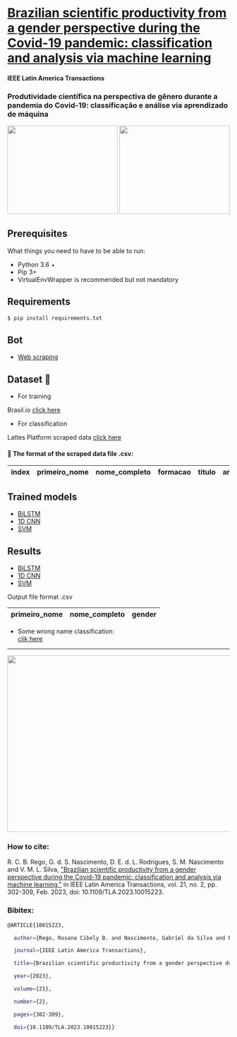 # [Brazilian scientific productivity from a gender perspective during the Covid-19 pandemic: classification and analysis via machine learning](https://ieeexplore.ieee.org/document/10015223/)

#### IEEE Latin America Transactions
### Produtividade científica na perspectiva de gênero durante a pandemia do Covid-19: classificação e análise via aprendizado de máquina

<div>
  <img src="https://github.com/TheGabrielSN/Gender-Classification-in-Academic-Papers/blob/main/figures/image3.png" width="250" height="200">
  <img src="https://github.com/TheGabrielSN/Gender-Classification-in-Academic-Papers/blob/main/figures/image4.png" width="250" height="200">
</div>

## Prerequisites

What things you need to have to be able to run:

  * Python 3.6 +
  * Pip 3+
  * VirtualEnvWrapper is recommended but not mandatory

## Requirements 

```bash
$ pip install requirements.txt
```
## Bot 
  * [Web scraping](https://github.com/TheGabrielSN/gender-classification-scientific-productivity/tree/main/web-scraping-from-lattes)

## Dataset 🎲
  * For training 
  
   Brasil.io [click here](https://data.brasil.io/dataset/genero-nomes/nomes.csv.gz)

  * For classification
  
   Lattes Platform scraped data [click here](https://github.com/TheGabrielSN/Gender-Classification-in-Academic-Papers/blob/main/web-scraping-from-lattes/dataLattes.csv)
#### 📄 The format of the  scraped data file .csv: 
  | index |	primeiro_nome | nome_completo  | formacao | titulo | ano |
  |---- |---- |----- | ----- | ------ | ------ |


## Trained models
  * [BiLSTM](https://github.com/TheGabrielSN/gender-classification-scientific-productivity/tree/main/machine-learning-models/deep-learning-models/BiLSTM/Model)
  * [1D CNN](https://github.com/TheGabrielSN/gender-classification-scientific-productivity/tree/main/machine-learning-models/deep-learning-models/1D-CNN/Model)
  * [SVM](https://github.com/TheGabrielSN/gender-classification-scientific-productivity/tree/main/machine-learning-models/SVM/Models)

## Results 

  * [BiLSTM](https://github.com/TheGabrielSN/Gender-Classification-in-Academic-Papers/blob/main/notebooks/BiLSTM_Classify_Lattes.ipynb)
  * [1D CNN](https://github.com/TheGabrielSN/Gender-Classification-in-Academic-Papers/blob/main/notebooks/CNN_Classify_Lattes.ipynb)
  * [SVM](https://github.com/TheGabrielSN/Gender-Classification-in-Academic-Papers/blob/main/notebooks/SVM_Classify_Lattes.ipynb)

Output file format .csv

 |	primeiro_nome | nome_completo  | gender |
  |---- |---- |----- | 

* Some wrong name classification:  
[clik here](https://github.com/TheGabrielSN/gender-classification-scientific-productivity/blob/main/notebooks/results/Classifica%C3%A7%C3%A3o_incorreta_todos.csv)
---


<div>
  <img src="https://github.com/TheGabrielSN/Gender-Classification-in-Academic-Papers/blob/main/figures/graphical-abstract.png" width="650" height="400">
</div>

### How to cite: 

R. C. B. Rego, G. d. S. Nascimento, D. E. d. L. Rodrigues, S. M. Nascimento and V. M. L. Silva, ["Brazilian scientific productivity from a gender perspective during the Covid-19 pandemic: classification and analysis via machine learning,"](https://ieeexplore.ieee.org/document/10015223) in IEEE Latin America Transactions, vol. 21, no. 2, pp. 302-309, Feb. 2023, doi: 10.1109/TLA.2023.10015223.

### Bibitex: 

```bash
@ARTICLE{10015223,

  author={Rego, Rosana Cibely B. and Nascimento, Gabriel da Silva and Rodrigues, Davi Emmanuel de Lima and Nascimento, Samara Martins and Silva, Verônica Maria L.},

  journal={IEEE Latin America Transactions}, 

  title={Brazilian scientific productivity from a gender perspective during the Covid-19 pandemic: classification and analysis via machine learning}, 

  year={2023},

  volume={21},

  number={2},

  pages={302-309},

  doi={10.1109/TLA.2023.10015223}}
```

